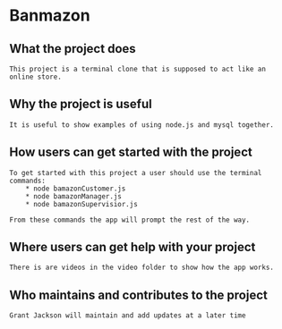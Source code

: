 # Banmazon

## What the project does
    This project is a terminal clone that is supposed to act like an online store.

## Why the project is useful
    It is useful to show examples of using node.js and mysql together.

## How users can get started with the project
    To get started with this project a user should use the terminal commands: 
        * node bamazonCustomer.js
        * node bamazonManager.js
        * node bamazonSupervisior.js

    From these commands the app will prompt the rest of the way.
    
## Where users can get help with your project
    There is are videos in the video folder to show how the app works.   

## Who maintains and contributes to the project
    Grant Jackson will maintain and add updates at a later time